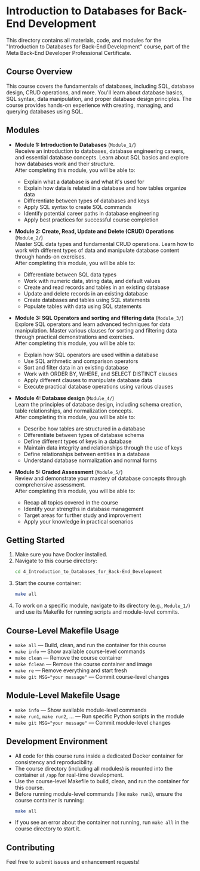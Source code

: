 # Introduction to Databases for Back-End Development

This directory contains all materials, code, and modules for the "Introduction to Databases for Back-End Development" course, part of the Meta Back-End Developer Professional Certificate.

## Course Overview
This course covers the fundamentals of databases, including SQL, database design, CRUD operations, and more. You'll learn about database basics, SQL syntax, data manipulation, and proper database design principles. The course provides hands-on experience with creating, managing, and querying databases using SQL.

## Modules
- **Module 1: Introduction to Databases** (`Module_1/`)  
  Receive an introduction to databases, database engineering careers, and essential database concepts. Learn about SQL basics and explore how databases work and their structure.  
  After completing this module, you will be able to:
  - Explain what a database is and what it's used for
  - Explain how data is related in a database and how tables organize data
  - Differentiate between types of databases and keys
  - Apply SQL syntax to create SQL commands
  - Identify potential career paths in database engineering
  - Apply best practices for successful course completion

- **Module 2: Create, Read, Update and Delete (CRUD) Operations** (`Module_2/`)  
  Master SQL data types and fundamental CRUD operations. Learn how to work with different types of data and manipulate database content through hands-on exercises.  
  After completing this module, you will be able to:
  - Differentiate between SQL data types
  - Work with numeric data, string data, and default values
  - Create and read records and tables in an existing database
  - Update and delete records in an existing database
  - Create databases and tables using SQL statements
  - Populate tables with data using SQL statements

- **Module 3: SQL Operators and sorting and filtering data** (`Module_3/`)  
  Explore SQL operators and learn advanced techniques for data manipulation. Master various clauses for sorting and filtering data through practical demonstrations and exercises.  
  After completing this module, you will be able to:
  - Explain how SQL operators are used within a database
  - Use SQL arithmetic and comparison operators
  - Sort and filter data in an existing database
  - Work with ORDER BY, WHERE, and SELECT DISTINCT clauses
  - Apply different clauses to manipulate database data
  - Execute practical database operations using various clauses

- **Module 4: Database design** (`Module_4/`)  
  Learn the principles of database design, including schema creation, table relationships, and normalization concepts.  
  After completing this module, you will be able to:
  - Describe how tables are structured in a database
  - Differentiate between types of database schema
  - Define different types of keys in a database
  - Maintain data integrity and relationships through the use of keys
  - Define relationships between entities in a database
  - Understand database normalization and normal forms

- **Module 5: Graded Assessment** (`Module_5/`)  
  Review and demonstrate your mastery of database concepts through comprehensive assessment.  
  After completing this module, you will be able to:
  - Recap all topics covered in the course
  - Identify your strengths in database management
  - Target areas for further study and improvement
  - Apply your knowledge in practical scenarios

## Getting Started
1. Make sure you have Docker installed.
2. Navigate to this course directory:
   ```sh
   cd 4_Introduction_to_Databases_for_Back-End_Development
   ```
3. Start the course container:
   ```sh
   make all
   ```
4. To work on a specific module, navigate to its directory (e.g., `Module_1/`) and use its Makefile for running scripts and module-level commits.

## Course-Level Makefile Usage
- `make all` — Build, clean, and run the container for this course
- `make info` — Show available course-level commands
- `make clean` — Remove the course container
- `make fclean` — Remove the course container and image
- `make re` — Remove everything and start fresh
- `make git MSG="your message"` — Commit course-level changes

## Module-Level Makefile Usage
- `make info` — Show available module-level commands
- `make run1`, `make run2`, ... — Run specific Python scripts in the module
- `make git MSG="your message"` — Commit module-level changes

## Development Environment
- All code for this course runs inside a dedicated Docker container for consistency and reproducibility.
- The course directory (including all modules) is mounted into the container at `/app` for real-time development.
- Use the course-level Makefile to build, clean, and run the container for this course.
- Before running module-level commands (like `make run1`), ensure the course container is running:
  ```sh
  make all
  ```
- If you see an error about the container not running, run `make all` in the course directory to start it. 

## Contributing
Feel free to submit issues and enhancement requests!